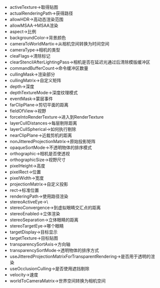 - activeTexture->取得贴图
- actualRenderingPath->获得路径
- allowHDR->高动态渲染范围
- allowMSAA->MSAA渲染
- aspect->比例
- backgroundColor->背景颜色
- cameraToWorldMartix->从相机空间转换为时间空间
- cameraType->相机的类型
- cleaFlags->清除标记
- clearStencilAfterLightingPass->相机是否在延迟光通过后清除模版缓冲区
- commandBufferCount->命令缓冲区数量
- cullingMask->渲染部分
- cullingMatrix->自定义矩阵
- depth->深度
- depthTextureMode->深度纹理模式
- eventMask->蒙层事件
- farClipPlane->剪切平面的距离
- fieldOfView->视野
- forceIntoRenderTexture->进入到RenderTexture
- layerCullDistances->每层剔除距离
- layerCullSpherical->如何执行剔除
- nearClipPlane->近裁剪机的距离
- nonJitteredProjectionMatrix->原始投影矩阵
- opaqueSortMode->不透明物体的排序模式
- orthographic->相机是否使透视
- orthographicSize->视野尺寸
- pixelHeight->高度
- pixelRect->位置
- pixelWidth->宽度
- projectionMatrix->自定义投影
- rect->标准位置
- renderingPath->使用路径渲染
- stereoActiveEye->\
- stereoConvergence->到虚拟眼睛交汇点的距离
- stereoEnabled->立体渲染
- stereoSeparation->立体眼睛的距离
- stereoTargetEye->哪个眼睛
- targetDisplay->目标显示
- targetTexture->目标贴图
- transparencySortAxis->方向轴
- transparencySortMode->透明物体的排序方式
- useJitteredProjectionMatrixForTransparentRendering->是否用于透明的渲染
- useOcclusionCulling->是否使用遮挡剔除
- velocity->速度
- worldToCameraMatrix->世界空间转换为相机空间
